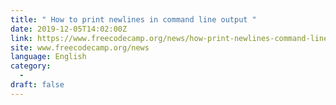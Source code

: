 ```yaml
---
title: " How to print newlines in command line output "
date: 2019-12-05T14:02:00Z
link: https://www.freecodecamp.org/news/how-print-newlines-command-line-output/?utm_medium=RSS&utm_source=news.12bit.vn
site: www.freecodecamp.org/news
language: English
category:
  -   
draft: false
---
```

